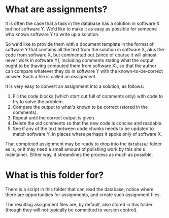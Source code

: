 
# What are assignments?

It is often the case that a task in the database has a solution in software X
but not software Y.  We'd like to make it as easy as possible for someone who
knows software Y to write up a solution.

So we'd like to provide them with a document template in the format of
software Y that contains all the text from the solution in software X, plus
the code from software X, but commented out (since of course it will almost
never work in software Y), including comments stating what the output ought to
be (having computed them from software X), so that the author can compare
whatever they do in software Y with the known-to-be-correct answer.  Such a
file is called an *assignment.*

It is very easy to convert an assignment into a solution, as follows:

 1. Fill the code blocks (which start out full of comments only) with code to
    try to solve the problem.
 2. Compare the output to what's known to be correct (stored in the comments).
 3. Repeat until the correct output is given.
 4. Delete the old comments so that the new code is concise and readable.
 5. See if any of the text between code chunks needs to be updated to match
    software Y, in places where perhaps it spoke only of software X.

That completed assignment may be ready to drop into the `database/` folder
as is, or it may need a small amount of polishing work by this site's
maintainer.  Either way, it streamlines the process as much as possible.

# What is this folder for?

There is a script in this folder that can read the database, notice where
there are opportunities for assignments, and create such assignment files.

The resulting assignment files are, by default, also stored in this folder
(though they will not typically be committed to version control).
